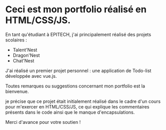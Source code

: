 # Ceci est mon portfolio réalisé en HTML/CSS/JS.

En tant qu'étudiant à EPITECH, j'ai principalement réalisé des projets scolaires :
- Talent'Nest
- Dragon'Nest
- Chat'Nest

J'ai réalisé un premier projet personnel : une application de Todo-list développée avec vue.js.

Toutes remarques ou suggestions concernant mon portfolio est la bienvenue.

je précise que ce projet était initialement réalisé dans le cadre d'un cours pour m'exercer en HTML/CSS/JS, ce qui explique les commentaires présents dans le code ainsi que le manque d'encapsulations. 

Merci d'avance pour votre soutien !
